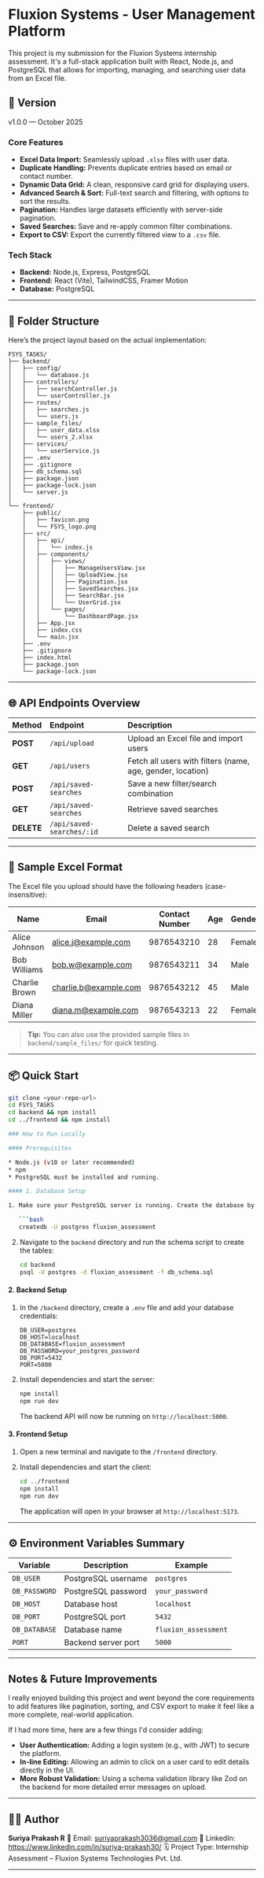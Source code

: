 # Fluxion Systems - User Management Platform

This project is my submission for the Fluxion Systems internship assessment. It's a full-stack application built with React, Node.js, and PostgreSQL that allows for importing, managing, and searching user data from an Excel file.

## 🧩 Version

v1.0.0 — October 2025

### Core Features

- **Excel Data Import:** Seamlessly upload `.xlsx` files with user data.
- **Duplicate Handling:** Prevents duplicate entries based on email or contact number.
- **Dynamic Data Grid:** A clean, responsive card grid for displaying users.
- **Advanced Search & Sort:** Full-text search and filtering, with options to sort the results.
- **Pagination:** Handles large datasets efficiently with server-side pagination.
- **Saved Searches:** Save and re-apply common filter combinations.
- **Export to CSV:** Export the currently filtered view to a `.csv` file.

### Tech Stack

- **Backend:** Node.js, Express, PostgreSQL
- **Frontend:** React (Vite), TailwindCSS, Framer Motion
- **Database:** PostgreSQL

---

## 📁 Folder Structure

Here’s the project layout based on the actual implementation:

```
FSYS_TASKS/
├── backend/
│   ├── config/
│   │   └── database.js
│   ├── controllers/
│   │   ├── searchController.js
│   │   └── userController.js
│   ├── routes/
│   │   ├── searches.js
│   │   └── users.js
│   ├── sample_files/
│   │   ├── user_data.xlsx
│   │   └── users_2.xlsx
│   ├── services/
│   │   └── userService.js
│   ├── .env
│   ├── .gitignore
│   ├── db_schema.sql
│   ├── package.json
│   ├── package-lock.json
│   └── server.js
│
└── frontend/
    ├── public/
    │   ├── favicon.png
    │   └── FSYS_logo.png
    ├── src/
    │   ├── api/
    │   │   └── index.js
    │   ├── components/
    │   │   ├── views/
    │   │   │   ├── ManageUsersView.jsx
    │   │   │   ├── UploadView.jsx
    │   │   │   ├── Pagination.jsx
    │   │   │   ├── SavedSearches.jsx
    │   │   │   ├── SearchBar.jsx
    │   │   │   └── UserGrid.jsx
    │   │   └── pages/
    │   │       └── DashboardPage.jsx
    │   ├── App.jsx
    │   ├── index.css
    │   └── main.jsx
    ├── .env
    ├── .gitignore
    ├── index.html
    ├── package.json
    └── package-lock.json
```

---

## 🌐 API Endpoints Overview

| Method     | Endpoint                  | Description                                                |
| :--------- | :------------------------ | :--------------------------------------------------------- |
| **POST**   | `/api/upload`             | Upload an Excel file and import users                      |
| **GET**    | `/api/users`              | Fetch all users with filters (name, age, gender, location) |
| **POST**   | `/api/saved-searches`     | Save a new filter/search combination                       |
| **GET**    | `/api/saved-searches`     | Retrieve saved searches                                    |
| **DELETE** | `/api/saved-searches/:id` | Delete a saved search                                      |

---

## 📄 Sample Excel Format

The Excel file you upload should have the following headers (case-insensitive):

| Name          | Email                                                 | Contact Number | Age | Gender | Location    |
| ------------- | ----------------------------------------------------- | -------------- | --- | ------ | ----------- |
| Alice Johnson | [alice.j@example.com](mailto:alice.j@example.com)     | 9876543210     | 28  | Female | New York    |
| Bob Williams  | [bob.w@example.com](mailto:bob.w@example.com)         | 9876543211     | 34  | Male   | Los Angeles |
| Charlie Brown | [charlie.b@example.com](mailto:charlie.b@example.com) | 9876543212     | 45  | Male   | Chicago     |
| Diana Miller  | [diana.m@example.com](mailto:diana.m@example.com)     | 9876543213     | 22  | Female | Houston     |

> **Tip:** You can also use the provided sample files in `backend/sample_files/` for quick testing.

---

## 📦 Quick Start

````bash
git clone <your-repo-url>
cd FSYS_TASKS
cd backend && npm install
cd ../frontend && npm install

### How to Run Locally

#### Prerequisites

* Node.js (v18 or later recommended)
* npm
* PostgreSQL must be installed and running.

#### 1. Database Setup

1. Make sure your PostgreSQL server is running. Create the database by running this command in your terminal:

   ```bash
   createdb -U postgres fluxion_assessment
````

2. Navigate to the `backend` directory and run the schema script to create the tables:

   ```bash
   cd backend
   psql -U postgres -d fluxion_assessment -f db_schema.sql
   ```

#### 2. Backend Setup

1. In the `/backend` directory, create a `.env` file and add your database credentials:

   ```env
   DB_USER=postgres
   DB_HOST=localhost
   DB_DATABASE=fluxion_assessment
   DB_PASSWORD=your_postgres_password
   DB_PORT=5432
   PORT=5000
   ```

2. Install dependencies and start the server:

   ```bash
   npm install
   npm run dev
   ```

   The backend API will now be running on `http://localhost:5000`.

#### 3. Frontend Setup

1. Open a new terminal and navigate to the `/frontend` directory.
2. Install dependencies and start the client:

   ```bash
   cd ../frontend
   npm install
   npm run dev
   ```

   The application will open in your browser at `http://localhost:5173`.

---

## ⚙️ Environment Variables Summary

| Variable      | Description         | Example              |
| ------------- | ------------------- | -------------------- |
| `DB_USER`     | PostgreSQL username | `postgres`           |
| `DB_PASSWORD` | PostgreSQL password | `your_password`      |
| `DB_HOST`     | Database host       | `localhost`          |
| `DB_PORT`     | PostgreSQL port     | `5432`               |
| `DB_DATABASE` | Database name       | `fluxion_assessment` |
| `PORT`        | Backend server port | `5000`               |

---

## Notes & Future Improvements

I really enjoyed building this project and went beyond the core requirements to add features like pagination, sorting, and CSV export to make it feel like a more complete, real-world application.

If I had more time, here are a few things I'd consider adding:

- **User Authentication:** Adding a login system (e.g., with JWT) to secure the platform.
- **In-line Editing:** Allowing an admin to click on a user card to edit details directly in the UI.
- **More Robust Validation:** Using a schema validation library like Zod on the backend for more detailed error messages on upload.

---

## 👨‍💻 Author

**Suriya Prakash R**
📧 Email: suriyaprakash3036@gmail.com
🔗 LinkedIn: https://www.linkedin.com/in/suriya-prakash30/
🗓️ Project Type: Internship Assessment – Fluxion Systems Technologies Pvt. Ltd.

---
